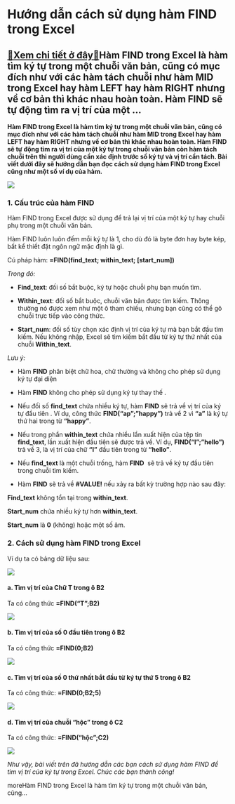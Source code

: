 Hướng dẫn cách sử dụng hàm FIND trong Excel
===========================================

[:gift:Xem chi tiết ở đây:gift:](https://hddtvn.com/huong-dan-cach-su-dung-ham-find-trong-excel/)Hàm FIND trong Excel là hàm tìm ký tự trong một chuỗi văn bản, cũng có mục đích như với các hàm tách chuỗi như hàm MID trong Excel hay hàm LEFT hay hàm RIGHT nhưng về cơ bản thì khác nhau hoàn toàn. Hàm FIND sẽ tự động tìm ra vị trí của một …
--------------------------------------------------------------------------------------------------------------------------------------------------------------------------------------------------------------------------------------------------

**Hàm FIND trong Excel là hàm tìm ký tự trong một chuỗi văn bản, cũng có mục đích như với các hàm tách chuỗi như hàm MID trong Excel hay hàm LEFT hay hàm RIGHT nhưng về cơ bản thì khác nhau hoàn toàn. Hàm FIND sẽ tự động tìm ra vị trí của một ký tự trong chuỗi văn bản còn hàm tách chuỗi trên thì người dùng cần xác định trước số ký tự và vị trí cần tách. Bài viết dưới đây sẽ hướng dẫn bạn đọc cách sử dụng hàm FIND trong Excel cũng như một số ví dụ của hàm.**


![](https://hddtvn.com/wp-content/uploads/2021/01/find.png)


### 1. Cấu trúc của hàm FIND


Hàm FIND trong Excel được sử dụng để trả lại vị trí của một ký tự hay chuỗi phụ trong một chuỗi văn bản.


Hàm FIND luôn luôn đếm mỗi ký tự là 1, cho dù đó là byte đơn hay byte kép, bất kể thiết đặt ngôn ngữ mặc định là gì.


Cú pháp hàm: **=FIND(find\_text; within\_text; [start\_num])**


*Trong đó:*




* **Find\_text**: đối số bắt buộc, ký tự hoặc chuỗi phụ bạn muốn tìm.

* **Within\_text**: đối số bắt buộc, chuỗi văn bản được tìm kiếm. Thông thường nó được xem như một ô tham chiếu, nhưng bạn cũng có thể gõ chuỗi trực tiếp vào công thức.

* **Start\_num**: đối số tùy chọn xác định vị trí của ký tự mà bạn bắt đầu tìm kiếm. Nếu không nhập, Excel sẽ tìm kiếm bắt đầu từ ký tự thứ nhất của chuỗi **Within\_text**.



*Lưu ý:*




* Hàm **FIND** phân biệt chữ hoa, chữ thường và không cho phép sử dụng ký tự đại diện

* Hàm **FIND** không cho phép sử dụng ký tự thay thế .

* Nếu đối số **find\_text** chứa nhiều ký tự, hàm **FIND** sẽ trả về vị trí của ký tự đầu tiên . Ví dụ, công thức **FIND(“ap”;”happy”)** trả về 2 vì **“a”** là ký tự thứ hai trong từ **“happy”**.

* Nếu trong phần **within\_text** chứa nhiều lần xuất hiện của tệp tin **find\_text**, lần xuất hiện đầu tiên sẽ được trả về. Ví dụ, **FIND(“l”;”hello”)** trả về 3, là vị trí của chữ **“l”** đầu tiên trong từ **“hello”**.

* Nếu **find\_text** là một chuỗi trống, hàm **FIND**  sẽ trả về ký tự đầu tiên trong chuỗi tìm kiếm.

* Hàm **FIND** sẽ trả về **#VALUE!** nếu xảy ra bất kỳ trường hợp nào sau đây:  

**Find\_text** không tồn tại trong **within\_text**.  

**Start\_num** chứa nhiều ký tự hơn **within\_text**.  

**Start\_num** là **0** (không) hoặc một số âm.



### 2. Cách sử dụng hàm FIND trong Excel


Ví dụ ta có bảng dữ liệu sau:


[![](https://hddtvn.com/wp-content/uploads/2021/01/361t5ZQ.png)](https://hddtvn.com/wp-content/uploads/2021/01/361t5ZQ.png)


#### a. Tìm vị trí của Chữ T trong ô B2


Ta có công thức **=FIND(“T”;B2)**


![](https://hddtvn.com/wp-content/uploads/2021/01/hJtwKF5.png)


#### b. Tìm vị trí của số 0 đầu tiên trong ô B2


Ta có công thức **=FIND(0;B2)**


![](https://hddtvn.com/wp-content/uploads/2021/01/jHQYZCp.png)


#### c. Tìm vị trí của số 0 thứ nhất bắt đầu từ ký tự thứ 5 trong ô B2


Ta có công thức: **=FIND(0;B2;5)**


![](https://hddtvn.com/wp-content/uploads/2021/01/DIjR0fV.png)


#### d. Tìm vị trí của chuỗi “hộc” trong ô C2


Ta có công thức: **=FIND(“hộc”;C2)**


![](https://hddtvn.com/wp-content/uploads/2021/01/cj2Bgur.png)


*Như vậy, bài viết trên đã hướng dẫn các bạn cách sử dụng hàm FIND để tìm vị trí của ký tự trong Excel. Chúc các bạn thành công!*


moreHàm FIND trong Excel là hàm tìm ký tự trong một chuỗi văn bản, cũng…

